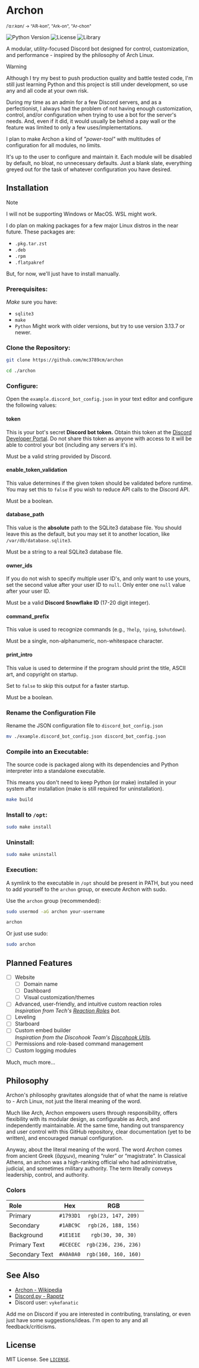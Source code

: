 <!---
The MIT License (MIT)

Copyright (c) 2025 Ethan Kenneth Davies

Permission is hereby granted, free of charge, to any person obtaining a
copy of this software and associated documentation files (the "Software"),
to deal in the Software without restriction, including without limitation
the rights to use, copy, modify, merge, publish, distribute, sublicense,
and/or sell copies of the Software, and to permit persons to whom the
Software is furnished to do so, subject to the following conditions:

The above copyright notice and this permission notice shall be included in
all copies or substantial portions of the Software.

THE SOFTWARE IS PROVIDED "AS IS", WITHOUT WARRANTY OF ANY KIND, EXPRESS
OR IMPLIED, INCLUDING BUT NOT LIMITED TO THE WARRANTIES OF MERCHANTABILITY,
FITNESS FOR A PARTICULAR PURPOSE AND NONINFRINGEMENT. IN NO EVENT SHALL THE
AUTHORS OR COPYRIGHT HOLDERS BE LIABLE FOR ANY CLAIM, DAMAGES OR OTHER
LIABILITY, WHETHER IN AN ACTION OF CONTRACT, TORT OR OTHERWISE, ARISING
FROM, OUT OF OR IN CONNECTION WITH THE SOFTWARE OR THE USE OR OTHER
DEALINGS IN THE SOFTWARE.
--->
# Archon
<sup>/ˈɑːr.kɒn/ -> “AR-kon”, "Ark-on", "Ar-chon"</sup>

![Python Version](https://img.shields.io/badge/Python-3.13.7-blue)
![License](https://img.shields.io/badge/License-MIT-purple)
![Library](https://img.shields.io/badge/Uses-Discord.py-red)

A modular, utility-focused Discord bot designed for control, customization, and
performance - inspired by the philosophy of Arch Linux.

> [!WARNING]
> Although I try my best to push production quality and battle tested code, 
> I'm still just learning Python and this project is still under development,
> so use any and all code at your own risk.

During my time as an admin for a few Discord servers, and as a perfectionist,
I always had the problem of not having enough customization, control, and/or
configuration when trying to use a bot for the server's needs. And, even if it
did, it would usually be behind a pay wall or the feature was limited to 
only a few uses/implementations.

I plan to make Archon a kind of *"power-tool"* with multitudes of 
configuration for all modules, no limits.

It's up to the user to configure and maintain it. Each module will be 
disabled by default, no bloat, no unnecessary defaults. Just a blank slate,
everything greyed out for the task of whatever configuration you have desired.

## Installation
> [!NOTE]
> I will not be supporting Windows or MacOS. WSL might work.

I do plan on making packages for a few major Linux distros in the near 
future. These packages are:
- `.pkg.tar.zst`
- `.deb`
- `.rpm`
- `.flatpakref`

But, for now, we'll just have to install manually.

### Prerequisites:
*Make* sure you have:
- `sqlite3`
- `make`
- `Python`
    Might work with older versions, but try to use version 3.13.7 or newer.

### Clone the Repository:
```bash
git clone https://github.com/mc3789cm/archon

cd ./archon
```

### Configure:
Open the `example.discord_bot_config.json` in your text editor and configure 
the following values:

#### token
This is your bot's secret **Discord bot token.** Obtain this token at the 
[Discord Developer Portal](https://discord.com/developers/applications). Do 
not share this token as anyone with access to it will be able to control 
your bot (including any servers it's in).

Must be a valid string provided by Discord.

#### enable_token_validation
This value determines if the given token should be validated before runtime. 
You may set this to `false` if you wish to reduce API calls to the Discord API.

Must be a boolean.

#### database_path
This value is the **absolute** path to the SQLite3 database file. You should 
leave this as the default, but you may set it to another location, like 
`/var/db/database.sqlite3`.

Must be a string to a real SQLite3 database file.

#### owner_ids
If you do not wish to specify multiple user ID's, and only want to use yours,
set the second value after your user ID to `null`. Only enter one `null` 
value after your user ID.

Must be a valid **Discord Snowflake ID** (17-20 digit integer).

#### command_prefix
This value is used to recognize commands (e.g., `?help`, `!ping`, `$shutdown`).

Must be a single, non-alphanumeric, non-whitespace character.

#### print_intro
This value is used to determine if the program should print the title, ASCII 
art, and copyright on startup.

Set to `false` to skip this output for a faster startup.

Must be a boolean.

### Rename the Configuration File
Rename the JSON configuration file to `discord_bot_config.json`

```bash
mv ./example.discord_bot_config.json discord_bot_config.json
```

### Compile into an Executable:
The source code is packaged along with its dependencies and Python interpreter
into a standalone executable.

This means you don't need to keep Python (or make) installed in your system 
after installation (make is still required for uninstallation).
```bash
make build
```

### Install to `/opt`:
```bash
sudo make install
```

### Uninstall:
```bash
sudo make uninstall
```

### Execution:
A symlink to the executable in `/opt` should be present in PATH, but you need to add yourself to the `archon` group, or execute Archon with sudo.

Use the `archon` group (recommended):
```bash
sudo usermod -aG archon your-username

archon
```

Or just use sudo:
```bash
sudo archon
```

## Planned Features
- [ ] Website
  - [ ] Domain name
  - [ ] Dashboard
  - [ ] Visual customization/themes
- [ ] Advanced, user-friendly, and intuitive custom reaction roles</br>
  *Inspiration from Tech's [Reaction Roles](https://reactionroles.mtdv.me/) 
  bot.*
- [ ] Leveling
- [ ] Starboard
- [ ] Custom embed builder</br>
  *Inspiration from the Discohook Team's
  [Discohook Utils](https://discohook.app).*
- [ ] Permissions and role-based command management
- [ ] Custom logging modules

Much, much more...

## Philosophy
Archon's philosophy gravitates alongside that of what the name is relative 
to - Arch Linux, not just the literal meaning of the word.

Much like Arch, Archon empowers users through responsibility, offers flexibility
with its modular design, as configurable as Arch, and independently
maintainable. At the same time, handing out transparency and user control with
this GitHub repository, clear documentation (yet to be written), and encouraged
manual configuration.

Anyway, about the literal meaning of the word. The word *Archon* comes from 
ancient Greek (ἄρχων), meaning “ruler” or “magistrate”. In Classical Athens, an
archon was a high-ranking official who had administrative, judicial, and
sometimes military authority. The term literally conveys leadership, control,
and authority.

### Colors
| Role           |     Hex      |          RGB          |
|:---------------|:------------:|:---------------------:|
| Primary        |  `#1793D1`   |  `rgb(23, 147, 209)`  |
| Secondary      |  `#1ABC9C`   |  `rgb(26, 188, 156)`  |
| Background     |  `#1E1E1E`   |   `rgb(30, 30, 30)`   |
| Primary Text   |  `#ECECEC`   | `rgb(236, 236, 236)`  |
| Secondary Text |  `#A0A0A0`   | `rgb(160, 160, 160)`  |

## See Also
- [Archon - Wikipedia](https://en.wikipedia.org/wiki/Archon)
- [Discord.py - Rapptz](https://github.com/Rapptz/discord.py)
- Discord user: `vykefanatic`

Add me on Discord if you are interested in contributing, translating, or 
even just have some suggestions/ideas. I'm open to any and all
feedback/criticisms.

## License

MIT License. See [`LICENSE`](./LICENSE).
